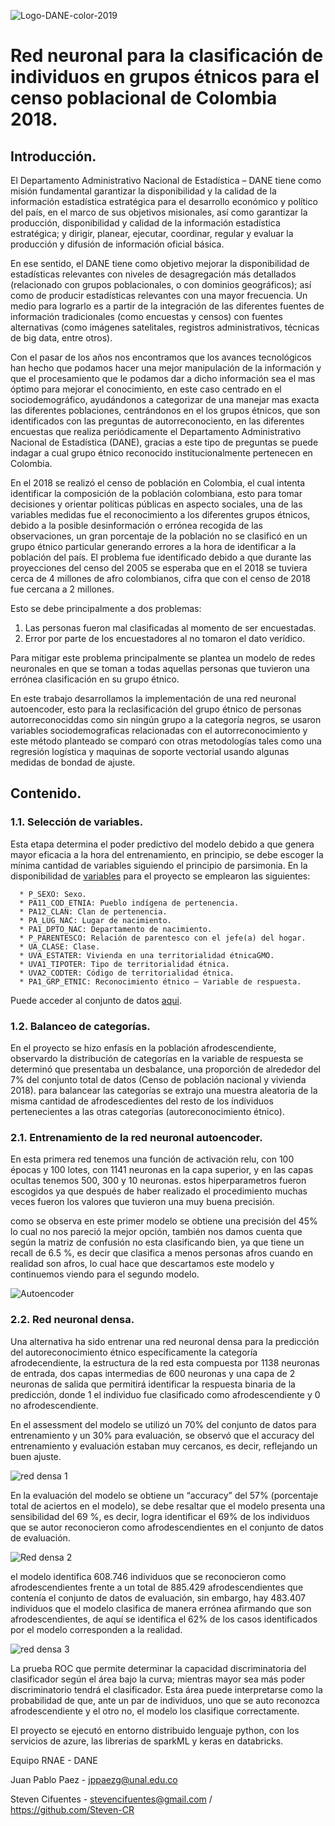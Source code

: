 ![Logo-DANE-color-2019](https://user-images.githubusercontent.com/78028496/146801129-8f1da309-063e-4071-b12e-4e876c41fb59.jpg)


# Red neuronal para la clasificación de individuos en grupos étnicos para el censo poblacional de Colombia 2018.

## Introducción.

El Departamento Administrativo Nacional de Estadística – DANE tiene como misión fundamental garantizar la disponibilidad y la calidad de la información estadística estratégica para el desarrollo económico y político del país, en el marco de sus objetivos misionales, así como garantizar la producción, disponibilidad y calidad de la información estadística estratégica; y dirigir, planear, ejecutar, coordinar, regular y evaluar la producción y difusión de información oficial básica.

En ese sentido, el DANE tiene como objetivo mejorar la disponibilidad de estadísticas relevantes con niveles de desagregación más detallados (relacionado con grupos poblacionales, o con dominios geográficos); así como de producir estadísticas relevantes con una mayor frecuencia. Un medio para lograrlo es a partir de la integración de las diferentes fuentes de información tradicionales (como encuestas y censos) con fuentes alternativas (como imágenes satelitales, registros administrativos, técnicas de big data, entre otros).

Con el pasar de los años nos encontramos que los avances tecnológicos han hecho que podamos hacer una mejor manipulación de la información y que el procesamiento que le podamos dar a dicho información sea el mas óptimo para mejorar el conocimiento, en este caso centrado en el sociodemográfico, ayudándonos a categorizar de una manejar mas exacta las diferentes poblaciones, centrándonos en el los grupos étnicos, que son identificados con las preguntas de autorreconociento, en las diferentes encuestas que realiza periódicamente el Departamento Administrativo Nacional de Estadística (DANE), gracias a este tipo de preguntas se puede indagar a cual grupo étnico reconocido institucionalmente pertenecen en Colombia. 

En el 2018 se realizó el censo de población en Colombia, el cual intenta identificar la composición de la población colombiana, esto para tomar decisiones y orientar políticas públicas en aspecto sociales, una de las variables medidas fue el reconocimiento a los diferentes grupos étnicos, debido a la posible desinformación o errónea recogida de las observaciones, un gran porcentaje de la población no se clasificó en un grupo étnico particular generando errores a la hora de identificar a la población del país. El problema fue identificado debido a que durante las proyecciones del censo del 2005 se esperaba que en el 2018 se tuviera cerca de 4 millones de afro colombianos, cifra que con el censo de 2018 fue cercana a 2 millones.

Esto se debe principalmente a dos problemas:
1. Las personas fueron mal clasificadas al momento de ser encuestadas.
2. Error por parte de los encuestadores al no tomaron el dato verídico.

Para mitigar este problema principalmente se plantea un modelo de redes neuronales en que se toman a todas aquellas personas que tuvieron una errónea clasificación en su grupo étnico.

En este trabajo desarrollamos la implementación de una red neuronal autoencoder, esto para la reclasificación del grupo étnico de personas autorreconociddas como sin ningún grupo a la categoría negros, se usaron variables sociodemograficas relacionadas con el autorreconocimiento y este método planteado se comparó con otras metodologías tales como una regresión logística y maquinas de soporte vectorial usando algunas medidas de bondad de ajuste.

## Contenido.

  ### 1.1. Selección de variables.
  Esta etapa determina el poder predictivo del modelo debido a que genera mayor eficacia a la hora del entrenamiento, en principio, se debe escoger la mínima cantidad de  variables siguiendo el principio de parsimonia.  En la disponibilidad de [variables](https://github.com/sandboxDANE/Clasific_grupos_etnicos_afro/issues/10#issue-1086090693) para el proyecto se emplearon las siguientes:
  
      * P_SEXO: Sexo.
      * PA11_COD_ETNIA: Pueblo indígena de pertenencia.
      * PA12_CLAN: Clan de pertenencia.
      * PA_LUG_NAC: Lugar de nacimiento.
      * PA1_DPTO_NAC: Departamento de nacimiento.
      * P_PARENTESCO: Relación de parentesco con el jefe(a) del hogar.
      * UA_CLASE: Clase.
      * UVA_ESTATER: Vivienda en una territorialidad étnicaGMO.
      * UVA1_TIPOTER: Tipo de territorialidad étnica.
      * UVA2_CODTER: Código de territorialidad étnica.
      * PA1_GRP_ETNIC: Reconocimiento étnico – Variable de respuesta.
   
   Puede acceder al conjunto de datos [aqui](https://github.com/sandboxDANE/Clasific_grupos_etnicos_afro/issues/9#issue-1086088821).
   
   ### 1.2. Balanceo de categorías.
   En el proyecto se hizo enfasís en la población afrodescendiente, observardo la distribución de categorías en la variable de respuesta se determinó que presentaba un           desbalance, una proporción de alrededor del 7% del conjunto total de datos (Censo de población nacional y vivienda 2018).  para balancear las categorías se extrajo una muestra aleatoria de la misma cantidad de afrodescedientes del resto de los índividuos pertenecientes a las otras categorías (autoreconocimiento étnico).
   
   ### 2.1. Entrenamiento de la red neuronal autoencoder. 
   En esta primera red tenemos una función de activación relu, con 100 épocas y 100 lotes, con 1141 neuronas en la capa superior, y en las capas ocultas tenemos 500, 300 y 10 neuronas. estos hiperparametros fueron escogidos ya que después de haber realizado el procedimiento muchas veces fueron los valores que tuvieron una muy buena precisión.

  como se observa en este primer modelo se obtiene una precisión del 45% lo cual no nos pareció la mejor opción, también nos damos cuenta que según la matriz de confusión no esta clasificando bien, ya que tiene un recall de 6.5 %, es decir que clasifica a menos personas afros cuando en realidad son afros, lo cual hace que descartamos este modelo y continuemos viendo para el segundo modelo.
  
![Autoencoder](https://user-images.githubusercontent.com/78028496/146802129-b661592c-0fa7-4507-8f4a-119fae5037fa.png)

### 2.2. Red neuronal densa.
Una alternativa ha sido entrenar una red neuronal densa para la predicción del autoreconocimiento étnico específicamente la categoría afrodecendiente, la estructura de la red esta compuesta por 1138 neuronas de entrada, dos capas intermedias de 600 neuronas y una capa de 2 neuronas de salida que permitirá identificar la respuesta binaria de la predicción, donde 1 el individuo fue clasificado como afrodescendiente y 0 no afrodescendiente.

En el assessment del modelo se utilizó un 70% del conjunto de datos para entrenamiento y un 30% para evaluación, se observó que el accuracy del entrenamiento y evaluación estaban muy cercanos, es decir, reflejando un buen ajuste.

![red densa 1](https://user-images.githubusercontent.com/78028496/146804503-6aa280a5-94d9-45ac-b147-e6f2697f7921.png)

En la evaluación del modelo se obtiene un “accuracy” del 57% (porcentaje total de aciertos en el modelo), se debe resaltar que el modelo presenta una sensibilidad del 69 %,
es decir, logra identificar el 69% de los individuos que se autor reconocieron como afrodescendientes en el conjunto de datos de evaluación.

![Red densa 2](https://user-images.githubusercontent.com/78028496/146804242-bb33e63a-a902-4105-b969-adc54de18bc2.png)

el modelo identifica 608.746 individuos que se reconocieron como afrodescendientes frente a un total de 885.429 afrodescendientes que contenía el conjunto de datos de evaluación, sin embargo, hay 483.407 individuos que el modelo clasifica de manera errónea afirmando que son afrodescendientes, de aquí se identifica el 62% de los casos identificados por el modelo corresponden a la realidad.

![red densa 3](https://user-images.githubusercontent.com/78028496/146804305-85f93d14-5545-4373-8e4e-1aedc92ae4db.png)
  
La prueba ROC que permite determinar la capacidad discriminatoria del clasificador según el área bajo la curva; mientras mayor sea más poder discriminatorio tendrá el clasificador. Esta área puede interpretarse como la probabilidad de que, ante un par de individuos, uno que se auto reconozca afrodescendiente y el otro no, el modelo los clasifique correctamente.

El proyecto se ejecutó en entorno distribuido lenguaje python, con los servicios de azure, las librerias de sparkML y keras en databricks.



Equipo RNAE - DANE

Juan Pablo Paez - jppaezg@unal.edu.co 

Steven Cifuentes - stevencifuentes@gmail.com / https://github.com/Steven-CR


  
  
  







